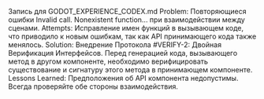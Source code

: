 Запись для GODOT_EXPERIENCE_CODEX.md
Problem: Повторяющиеся ошибки Invalid call. Nonexistent function... при взаимодействии между сценами.
Attempts: Исправление имен функций в вызывающем коде, что приводило к новым ошибкам, так как API принимающего кода также менялось.
Solution: Внедрение Протокола #VERIFY-2: Двойная Верификация Интерфейсов. Перед генерацией кода, вызывающего метод в другом компоненте, необходимо верифицировать существование и сигнатуру этого метода в принимающем компоненте.
Lessons Learned: Предположения об API компонента недопустимы. Всегда проверяйте обе стороны взаимодействия.

<!-- [ARK_INTEGRITY_CHECKSUM::sha256:7ef631017ef11ade268a61a36baa58b341ef430af302572957a41ce0a1cfa02e] -->